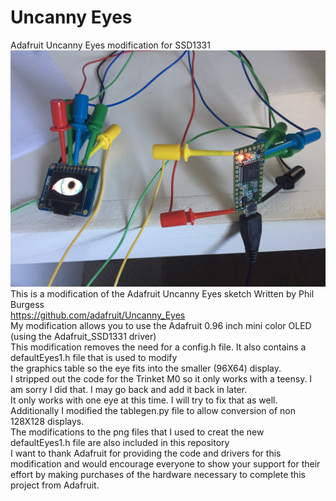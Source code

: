 # Uncanny Eyes
Adafruit Uncanny Eyes modification for SSD1331<br/>
![Client Photo](https://github.com/bonnette/Uncanny_Eyes/blob/master/photos/eye_teensy.jpg)
<br/>
This is a modification of the Adafruit Uncanny Eyes sketch Written by Phil Burgess <br/>
https://github.com/adafruit/Uncanny_Eyes <br/>
My modification allows you to use the Adafruit 0.96 inch mini color OLED (using the Adafruit_SSD1331 driver)<br/>
This modification removes the need for a config.h file. It also contains a defaultEyes1.h file that is used to modify<br/>
the graphics table so the eye fits into the smaller (96X64) display.<br/>
I stripped out the code for the Trinket M0 so it only works with a teensy. I am sorry I did that. I may go back and add it back in later.<br/>
It only works with one eye at this time. I will try to fix that as well. <br/>
Additionally I modified the tablegen.py file to allow conversion of non 128X128 displays.<br/>
The modifications to the png files that I used to creat the new defaultEyes1.h file are also included in this repository<br/>
I want to thank Adafruit for providing the code and drivers for this modification and would encourage everyone to show your support  for their effort by making purchases of the hardware necessary to complete this project from Adafruit. 
